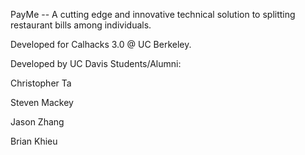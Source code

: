 PayMe -- A cutting edge and innovative technical solution to splitting restaurant bills among individuals. 

Developed for Calhacks 3.0 @ UC Berkeley.

Developed by UC Davis Students/Alumni:

Christopher Ta

Steven Mackey

Jason Zhang

Brian Khieu
